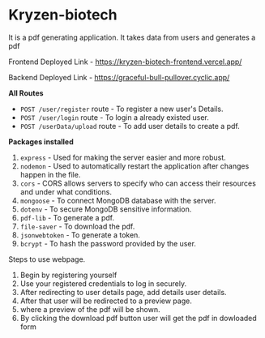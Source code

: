 # Kryzen-biotech
It is a pdf generating application. It takes data from users and generates a pdf

Frontend Deployed Link - https://kryzen-biotech-frontend.vercel.app/

Backend Deployed Link - https://graceful-bull-pullover.cyclic.app/

**All Routes**

- `POST /user/register` route - To register a new user's Details.
- `POST /user/login` route - To login a already existed user.
- `POST /userData/upload` route - To add user details to create a pdf.

**Packages installed**

1. `express` - Used for making the server easier and more robust.
2. `nodemon` - Used to automatically restart the application after changes happen in the file.
3. `cors` - CORS allows servers to specify who can access their resources and under what conditions.
4. `mongoose` - To connect MongoDB database with the server.
5. `dotenv` - To secure MongoDB sensitive information.
6. `pdf-lib` - To generate a pdf.
7. `file-saver` - To download the pdf.
8. `jsonwebtoken` - To generate a token.
9. `bcrypt` - To hash the password provided by the user.

Steps to use webpage.
   1. Begin by registering yourself
   2. Use your registered credentials to log in securely.
   3. After redirecting to user details page, add details user details.
   4. After that user will be redirected to a preview page.
   5. where a preview of the pdf will be shown.
   6. By clicking the download pdf button user will get the pdf in dowloaded form


